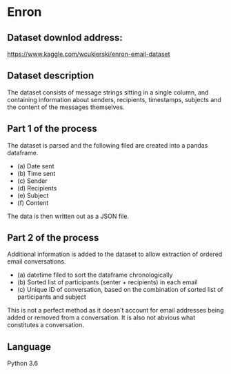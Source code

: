 # Enron

## Dataset downlod address:
https://www.kaggle.com/wcukierski/enron-email-dataset

## Dataset description
The dataset consists of message strings sitting in a single column, and containing
information about senders, recipients, timestamps, subjects and the content of the
messages themselves.

## Part 1 of the process
The dataset is parsed and the following filed are created into a pandas dataframe.

- (a) Date sent
- (b) Time sent
- (c) Sender
- (d) Recipients
- (e) Subject
- (f) Content

The data is then written out as a JSON file.

## Part 2 of the process

Additional information is added to the dataset to allow extraction of ordered email conversations.

- (a) datetime filed to sort the dataframe chronologically
- (b) Sorted list of participants (senter + recipients) in each email
- (c) Unique ID of conversation, based on the combination of sorted list of participants and subject

This is not a perfect method as it doesn't account for email addresses being added or removed from a conversation. 
It is also not abvious what constitutes a conversation.

## Language
Python 3.6
